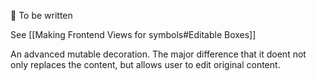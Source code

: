 🚧  To be written

See [[Making Frontend Views for symbols#Editable Boxes]]

An advanced mutable decoration. The major difference that it doent not only replaces the content, but allows user to edit original content.
